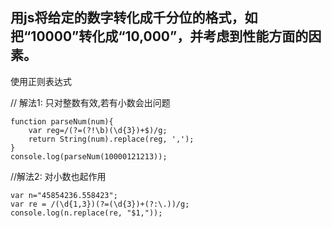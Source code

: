 ## 用js将给定的数字转化成千分位的格式，如把“10000”转化成“10,000”，并考虑到性能方面的因素。

使用正则表达式

// 解法1: 只对整数有效,若有小数会出问题
```
function parseNum(num){  
    var reg=/(?=(?!\b)(\d{3})+$)/g;  
    return String(num).replace(reg, ',');  
}  
console.log(parseNum(10000121213));
```


//解法2: 对小数也起作用
```
var n="45854236.558423";
var re = /(\d{1,3})(?=(\d{3})+(?:\.))/g;
console.log(n.replace(re, "$1,"));
```